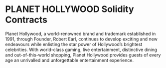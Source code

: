 # PLANET HOLLYWOOD Solidity Contracts
Planet Hollywood, a world-renowned brand and trademark established in 1991, through Founder, Robert Earl, continues to develop exciting and new endeavours while enlisting the star power of Hollywood’s brightest celebrities. With world-class gaming, live entertainment, distinctive dining and out-of-this-world shopping, Planet Hollywood provides guests of every age an unrivalled and unforgettable entertainment experience.